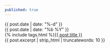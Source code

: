 ```yaml
---
published: true
---
```



<div class="feed-app">
</div>


<script>
const app = document.querySelector('.feed-app');
const PROXY_URL = 'https://cors-anywhere.herokuapp.com/';
const RSS_URL = 'https://feedbin.com/starred/a32b5165f939eb1ebb0f25d0f88b3f67.xml';
fetch(PROXY_URL + RSS_URL)
  .then(response => response.text())
  .then(str => new window.DOMParser().parseFromString(str, "text/xml"))
  .then(data => {

    const items = data.querySelectorAll("item");
    let html = ``;
    items.forEach(el => {
      var url = new URL(el.querySelector('link').innerHTML);

      html += `
          <div class='blogpost' style="grid-template-columns: none !important;">
          <div id='date'>
            <div id='day'>{{ post.date | date: "%-d" }}</div>
            <div id='month'>{{ post.date | date: "%b %Y" }}</div>
          </div>
           <div id='overview'>
            <div id='title'><a href="${el.querySelector("link").innerHTML}" target="_blank" rel="noopener">${el.querySelector("title").textContent}</a></div>
            <div id='excerpt'>${url.hostname.replace('www.', '')}</div>
            </div>
          </div>
      `;
    });
    app.insertAdjacentHTML("beforeend", html);
  });
</script>

  <div class='blogpost'>
    <div id='date'>
      <div id='day'>{{ post.date | date: "%-d" }}</div>
      <div id='month'>{{ post.date | date: "%b %Y" }}</div>
    </div>
    <div id='overview'>
      <div id='title'>{% include tags.html %}<a href="{{ post.url }}">{{ post.title }}</a></div>
      <div id='excerpt'>{{ post.excerpt | strip_html | truncatewords: 10 }}</div>
    </div>
  </div>